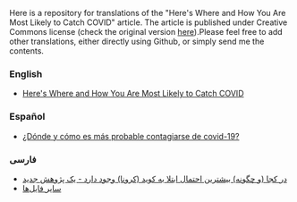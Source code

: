 Here is a repository for translations of the "Here's Where and How You Are Most Likely to Catch COVID" article. The article is published under Creative Commons license (check the original version [here](https://theconversation.com/heres-where-and-how-you-are-most-likely-to-catch-covid-new-study-174473)).Please feel free to add other translations, either directly using Github, or simply send me the contents.


### English
- [Here's Where and How You Are Most Likely to Catch COVID](https://theconversation.com/heres-where-and-how-you-are-most-likely-to-catch-covid-new-study-174473)

### Español
- [¿Dónde y cómo es más probable contagiarse de covid-19?](https://theconversation.com/donde-y-como-es-mas-probable-contagiarse-de-covid-19-174808)


### فارسی



- [در کجا (و چگونه) بیشترین احتمال ابتلا به کوید (کرونا) وجود دارد - یک پژوهش جدید](https://github.com/shahryareiv/Here-s-Where-and-How-You-Are-Most-Likely-to-Catch-COVID-Translations/raw/main/Persian/heres-where-and-how-you-are-most-likely-to-catch-covid-new-study.fa.pdf)
- [سایر فایل‌ها](https://github.com/shahryareiv/Here-s-Where-and-How-You-Are-Most-Likely-to-Catch-COVID-Translations/tree/main/Persian)
